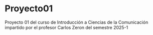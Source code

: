 # Proyecto01
Proyecto 01 del curso de Introducción a Ciencias de la Comunicación impartido por el profesor Carlos Zeron del semestre 2025-1
